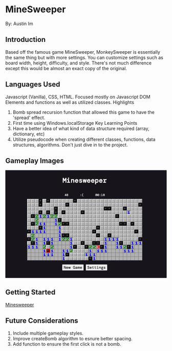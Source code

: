 # MineSweeper
By: Austin Im

## Introduction
Based off the famous game MineSweeper, MonkeySweeper is essentially the same thing but with more settings. You can customize settings such as board width, height, difficulty, and style. There's not much difference except this would be almost an exact copy of the original.

## Languages Used
Javascript (Vanilla), CSS, HTML. Focused mostly on Javascript DOM Elements and functions as well as utilized classes.
Highlights
1. Bomb spread recursion function that allowed this game to have the 'spread' effect.
2. First time using Windows.localStorage
Key Learning Points
1. Have a better idea of what kind of data structure required (array, dictionary, etc)
2. Utilize pseudocode when creating different classes, functions, data structures, algorithms. Don't just dive in to the project.

## Gameplay Images
![Gameplay Image](img/gameplay.png)

## Getting Started
[Minesweeper](https://imaustinim.github.io/minesweeper/)

## Future Considerations
1. Include multiple gameplay styles.
2. Improve createBomb algorithm to esnure better spacing.
3. Add function to ensure the first click is not a bomb.